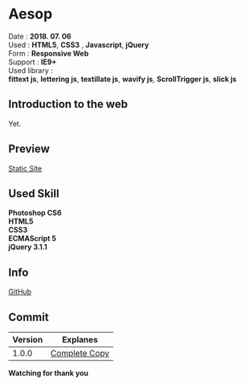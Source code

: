 # Aesop

Date : **2018. 07. 06**   
Used  : **HTML5**, **CSS3** , **Javascript**, **jQuery**   
Form : **Responsive Web**   
Support  : **IE9+**   
Used library :   
**fittext js**, **lettering js**, **textillate js**, **wavify js**, **ScrollTrigger js**, **slick js**   


## Introduction to the web

Yet.

## Preview
[Static Site](https://hankpark.github.io/Aesop/)

## Used Skill

**Photoshop CS6**   
**HTML5**   
**CSS3**   
**ECMAScript 5**   
**jQuery 3.1.1**


## Info

[GitHub](https://github.com/hankpark/)

## Commit

|Version| Explanes |
|--|--|
| 1.0.0 | [Complete Copy](https://github.com/hankpark/lgCare/commit/05816e785e6e7157012d320da0b634ece0b5a809) |


**Watching for thank you**
